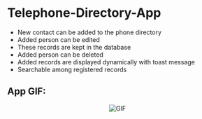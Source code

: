 # Telephone-Directory-App

* New contact can be added to the phone directory <br>
* Added person can be edited <br>
* These records are kept in the database <br>
* Added person can be deleted <br>
* Added records are displayed dynamically with toast message <br>
* Searchable among registered records<br>

App GIF:
--------------
<p align="center">
  <img src="https://user-images.githubusercontent.com/71982171/213530830-49f3f552-df95-4075-89ef-51f4723e4ee2.gif" alt="GIF" />
</p>
